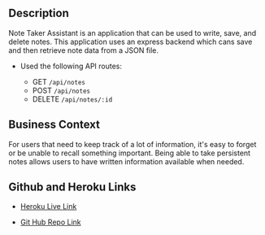## Description

Note Taker Assistant is an application that can be used to write, save, and delete notes. This application uses an express backend which cans save and then retrieve note data from a JSON file.


* Used the following API routes:

  * GET `/api/notes` 
  * POST `/api/notes` 
  * DELETE `/api/notes/:id`

## Business Context

For users that need to keep track of a lot of information, it's easy to forget or be unable to recall something important. Being able to take persistent notes allows users to have written information available when needed.

## Github and Heroku Links

* <a href = "https://scribe-for-me.herokuapp.com/">Heroku Live Link</a>

* <a href = "https://github.com/Drop-G/NoteTakerAssistant">Git Hub Repo Link</a>